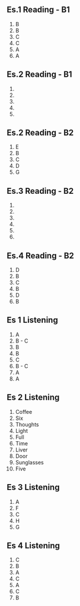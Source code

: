 ## Es.1 Reading - B1

1. B
2. B
3. C
4. C
5. A 
6. A

## Es.2 Reading - B1
1.  
2.  
3.  
4.  
5.  

## Es.2 Reading - B2
1. E
2. B
3. C
4. D
5. G

## Es.3 Reading - B2
1. 
2.  
3.  
4.  
5. 
6. 

## Es.4 Reading - B2	

1. D
2. B
3. C 
4. B 
5. D
6. B


## Es 1 Listening
1. A
2. B - C
3. B 
4. B
5. C
6. B - C
7. A 
8. A 

## Es 2 Listening
1. Coffee
2. Six
3. Thoughts 
4. Light
5. Full
6. Time
7. Liver
8. Door 
9. Sunglasses 
10. Five 

## Es 3 Listening
1. A
2. F
3. C
4. H 
5. G

## Es 4 Listening
1. C
2. B
3. A 
4. C 
5. A 
6. C 
7. B
<!--stackedit_data:
eyJoaXN0b3J5IjpbLTEwNTYxMjYyMDcsLTE1Nzk4NjkzMzAsLT
E5NzQyMzYxMTYsLTM1MzM2OTgyMiwtMjExMjU4MjA5NSwyMjI5
NTYxNTgsLTEyNDIzMTU4OTMsLTExNjg3ODc0NTQsLTg2OTI0MD
Y0NiwtNDU5Mzg4MzM0LC03OTUxNTA0NTYsNTUzNDYzNDgyLC0x
MTYxMTExMzg2LC02MDA5MzkxMzEsLTk4ODE5ODI0Myw3OTM3OT
I2MDRdfQ==
-->
